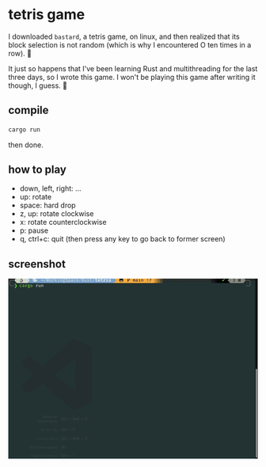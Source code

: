 # tetris game

I downloaded `bastard`, a tetris game, on linux, and then realized that its block selection is not random (which is why I encountered O ten times in a row). 🤔

It just so happens that I've been learning Rust and multithreading for the last three days, so I wrote this game. I won't be playing this game after writing it though, I guess. 😬


## compile

~~~bash
cargo run
~~~

then done.

## how to play

- down, left, right: ...
- up: rotate
- space: hard drop
- z, up: rotate clockwise
- x: rotate counterclockwise
- p: pause
- q, ctrl+c: quit (then press any key to go back to former screen)

## screenshot

![screenshot](screenshot.gif)